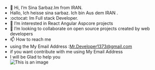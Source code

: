 - 👋 Hi, I’m Sina Sarbaz.Im from IRAN.
-    Hallo, Ich heisse sina sarbaz. Ich bin Aus dem IRAN .
-  :octocat:  Im Full stack Developer.
- 👀 I’m interested in React Angular Aspcore projects
- 💞️ I’m looking to collaborate on open source projects created by web developers
- 📫 How to reach me 
- using the My Email Address :Mr.Developer1373@gmail.com
- if you want contribute with me using My Email Address
- I will be Glad to help you                                                                                                                                                                                                  
![This is an image](https://file.io/TCRwDDKKOT6Q)
 

